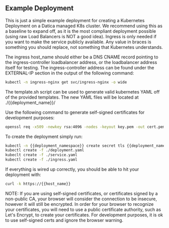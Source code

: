 Example Deployment
-----------------
This is just a simple example deployment for creating a Kubernetes Deployment on a Datica managed K8s cluster. We recommend using this as a baseline to expand off, as it is the most compliant deployment possible (using raw Load Balancers is NOT a good idea). Ingress is only needed if you want to make the service publicly available. Any value in braces is something you should replace, not something that Kubernetes understands.

The ingress host_name should either be a DNS CNAME record pointing to the ingress-controller loadbalancer address, or the loadbalancer address itself for testing. The ingress-controller address can be found under the EXTERNAL-IP section in the output of the following command:
```sh
kubectl -n ingress-nginx get svc/ingress-nginx -o wide
```

The template.sh script can be used to generate valid kubernetes YAML off of the provided templates. The new YAML files will be located at ./{{deployment_name}}/

Use the following command to generate self-signed certificates for development purposes:
```sh
openssl req -x509 -newkey rsa:4096 -nodes -keyout key.pem -out cert.pem -days 365
```

To create the deployment simply run:
```sh
kubectl -n {{deployment_namespace}} create secret tls {{deployment_name}}-tls --cert=path/to/cert.pem --key=path/to/key.pem
kubectl create -f ./deployment.yaml
kubeclt create -f ./service.yaml
kubectl create -f ./ingress.yaml
```

If everything is wired up correctly, you should be able to hit your deployment with:
```sh
curl -k https://{{host_name}}
```

NOTE: If you are using self-signed certificates, or certificates signed by a non-public CA, your browser will consider the connection to be insecure, however it will still be encrypted. In order for your browser to recognize your certificates, you will need to use a public certificate authority, such as Let's Encrypt, to create your certificates. For development purposes, it is ok to use self-signed certs and ignore the browser warning.